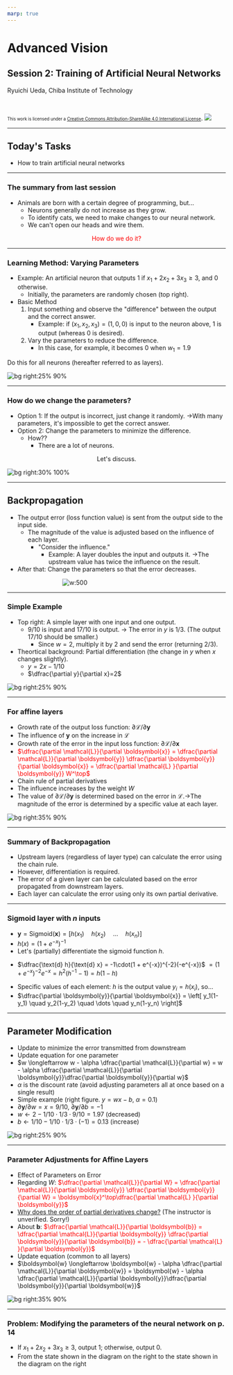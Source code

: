 ```yaml
---
marp: true
---
```


<!-- footer: "Advanced Vision Session 2" -->

# Advanced Vision

## Session 2: Training of Artificial Neural Networks

Ryuichi Ueda, Chiba Institute of Technology

<br />

<span style="font-size:70%">This work is licensed under a </span>[<span style="font-size:70%">Creative Commons Attribution-ShareAlike 4.0 International License</span>](https://creativecommons.org/licenses/by-sa/4.0/).
![](https://i.creativecommons.org/l/by-sa/4.0/88x31.png)

---

<!-- paginate: true -->

## Today's Tasks

- How to train artificial neural networks

---

### The summary from last session

- Animals are born with a certain degree of programming, but...
    - Neurons generally do not increase as they grow.
    - To identify cats, we need to make changes to our neural network.
    - We can't open our heads and wire them.

<center style="color:red">How do we do it?</center>

---

### Learning Method: Varying Parameters

- Example: An artificial neuron that outputs $1$ if $x_1 + 2 x_2 + 3 x_3 \ge 3$, and $0$ otherwise.
    - Initially, the parameters are randomly chosen (top right).
- Basic Method
    1. Input something and observe the "difference" between the output and the correct answer.
        - Example: if $(x_1, x_2, x_3) = (1, 0, 0)$ is input to the neuron above, $1$ is output (whereas $0$ is desired).
    2. Vary the parameters to reduce the difference.
        - In this case, for example, it becomes $0$ when $w_1 = 1.9$

Do this for all neurons (hereafter referred to as layers).

![bg right:25% 90%](./figs/simple_ann_learning.png)

---

### How do we change the parameters?

- Option 1: If the output is incorrect, just change it randomly.
$\rightarrow$With many parameters, it's impossible to get the correct answer.
- Option 2: Change the parameters to minimize the difference.
    - How??
        - There are a lot of neurons.

<center>Let's discuss.</center>

![bg right:30% 100%](./figs/gradient_lost.png)

---

## Backpropagation

- The output error (loss function value) is sent from the output side to the input side.
    - The magnitude of the value is adjusted based on the influence of each layer.
        - "Consider the influence."
            - Example: A layer doubles the input and outputs it.
            $\rightarrow$The upstream value has twice the influence on the result.
- After that: Change the parameters so that the error decreases.

$\qquad\qquad\qquad\qquad$![w:500](./figs/back_propagation.png)

---

### Simple Example

- Top right: A simple layer with one input and one output.
    - $9/10$ is input and $17/10$ is output.
$\rightarrow$ The error in $y$ is $1/3$.
(The output $17/10$ should be smaller.)
        - Since $w=2$, multiply it by $2$ and send the error (returning $2/3$).
- Theortical background: Partial differentiation (the change in $y$ when $x$ changes slightly).
    - $y=2x-1/10$
    - $\dfrac{\partial y}{\partial x}=2$

![bg right:25% 90%](./figs/back_propagation_diff.png)

---

### For affine layers

- Growth rate of the output loss function: $\partial \mathcal{L} / \partial \boldsymbol{y}$
- The influence of $\boldsymbol{y}$ on the increase in $\mathcal{L}$
- Growth rate of the error in the input loss function: $\partial \mathcal{L} / \partial \boldsymbol{x}$
- <span style="color:red">$\dfrac{\partial \mathcal{L}}{\partial \boldsymbol{x}} = \dfrac{\partial \mathcal{L}}{\partial \boldsymbol{y}} \dfrac{\partial \boldsymbol{y}}{\partial \boldsymbol{x}} = \dfrac{\partial \mathcal{L} }{\partial \boldsymbol{y}} W^\top$</span>
- Chain rule of partial derivatives
- The influence increases by the weight $W$
- The value of $\partial \mathcal{L} / \partial \boldsymbol{y}$ is determined based on the error in $\mathcal{L}$.$\rightarrow$The magnitude of the error is determined by a specific value at each layer.

![bg right:35% 90%](./figs/back_propagation_affine.png)

---

### Summary of Backpropagation

- Upstream layers (regardless of layer type) can calculate the error using the chain rule.
- However, differentiation is required.
- The error of a given layer can be calculated based on the error propagated from downstream layers.
- Each layer can calculate the error using only its own partial derivative.

---

### Sigmoid layer with $n$ inputs

- $\boldsymbol{y} = \text{Sigmoid}(\boldsymbol{x}) = \left[ h(x_1) \quad h(x_2) \quad \dots \quad h(x_n) \right]$
- $h(x) = (1 + e^{-x})^{-1}$
- Let's (partially) differentiate the sigmoid function $h$.
* $\dfrac{\text{d} h}{\text{d} x} = -1\cdot(1 + e^{-x})^{-2}(-e^{-x})$
$= (1+e^{-x})^{-2}e^{-x} = h^2(h^{-1}-1) = h(1 - h)$
- Specific values ​​of each element: $h$ is the output value $y_i = h(x_i)$, so...
- $\dfrac{\partial \boldsymbol{y}}{\partial \boldsymbol{x}} = \left[ y_1(1-y_1) \quad y_2(1-y_2) \quad \dots \quad y_n(1-y_n) \right]$

---

## Parameter Modification

- Update to minimize the error transmitted from downstream
- Update equation for one parameter
- $w \longleftarrow w - \alpha \dfrac{\partial \mathcal{L}}{\partial w} = w - \alpha \dfrac{\partial \mathcal{L}}{\partial \boldsymbol{y}}\dfrac{\partial \boldsymbol{y}}{\partial w}$
- $\alpha$ is the discount rate (avoid adjusting parameters all at once based on a single result)
- Simple example (right figure. $y=wx-b$, $\alpha = 0.1$)
- $\partial \boldsymbol{y}/ \partial w = x = 9/10$, $\partial \boldsymbol{y}/ \partial b = -1$
- $w \longleftarrow 2 - 1/10 \cdot 1/3 \cdot 9/10 = 1.97$ (decreased)
- $b \longleftarrow 1/10 - 1/10 \cdot 1/3 \cdot (-1) = 0.13$ (increase)

![bg right:25% 90%](./figs/back_propagation_diff.png)

---

### Parameter Adjustments for Affine Layers

- Effect of Parameters on Error
- Regarding $W$: <span style="color:red">$\dfrac{\partial \mathcal{L}}{\partial W} = \dfrac{\partial \mathcal{L}}{\partial \boldsymbol{y}} \dfrac{\partial \boldsymbol{y}}{\partial W} = \boldsymbol{x}^\top\dfrac{\partial \mathcal{L} }{\partial \boldsymbol{y}}$</span>
- [Why does the order of partial derivatives change?](https://qiita.com/kinkalow/items/2a229cf855df828e4c39)
(The instructor is unverified. Sorry!)
- About $\boldsymbol{b}$: <span style="color:red">$\dfrac{\partial \mathcal{L}}{\partial \boldsymbol{b}} = \dfrac{\partial \mathcal{L}}{\partial \boldsymbol{y}} \dfrac{\partial \boldsymbol{y}}{\partial \boldsymbol{b}} = - \dfrac{\partial \mathcal{L} }{\partial \boldsymbol{y}}$</span>
- Update equation (common to all layers)
- $\boldsymbol{w} \longleftarrow \boldsymbol{w} - \alpha \dfrac{\partial \mathcal{L}}{\partial \boldsymbol{w}} = \boldsymbol{w} - \alpha \dfrac{\partial \mathcal{L}}{\partial \boldsymbol{y}}\dfrac{\partial \boldsymbol{y}}{\partial \boldsymbol{w}}$

![bg right:35% 90%](./figs/back_propagation_affine.png)

---

### Problem: Modifying the parameters of the neural network on p. 14

- If $x_1 + 2 x_2 + 3 x_3 \ge 3$, output $1$; otherwise, output $0$.
- From the state shown in the diagram on the right to the state shown in the diagram on the right
